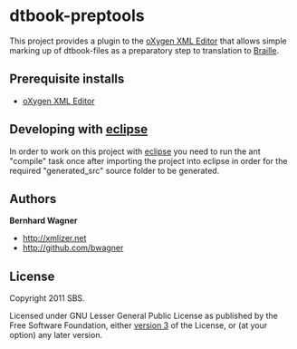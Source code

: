 dtbook-preptools
================

This project provides a plugin to the [oXygen XML Editor](http://www.oxygenxml.com/) that allows simple marking up of
dtbook-files as a preparatory step to translation to [Braille](http://en.wikipedia.org/wiki/Braille).


Prerequisite installs
---------------------

* [oXygen XML Editor](http://www.oxygenxml.com/)


Developing with [eclipse](http://eclipse.org/)
-----------------------------------------------

In order to work on this project with [eclipse](http://eclipse.org/) you need to run the ant "compile"
task once after importing the project into eclipse in order for the required "generated_src" 
source folder to be generated.

Authors
-------

**Bernhard Wagner**

+ http://xmlizer.net
+ http://github.com/bwagner

License
---------------------

Copyright 2011 SBS.

Licensed under GNU Lesser General Public License as published by the Free Software Foundation,
either [version 3](http://www.gnu.org/licenses/gpl-3.0.html) of the License, or (at your option) any later version.

